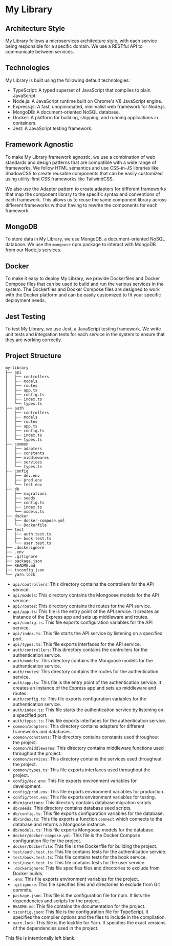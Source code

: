 # My Library

## Architecture Style

My Library follows a microservices architecture style, with each service being responsible for a specific domain. We use a RESTful API to communicate between services.

## Technologies

My Library is built using the following default technologies:

- TypeScript: A typed superset of JavaScript that compiles to plain JavaScript.
- Node.js: A JavaScript runtime built on Chrome's V8 JavaScript engine.
- Express.js: A fast, unopinionated, minimalist web framework for Node.js.
- MongoDB: A document-oriented NoSQL database.
- Docker: A platform for building, shipping, and running applications in containers.
- Jest: A JavaScript testing framework.

## Framework Agnostic

To make My Library framework agnostic, we use a combination of web standards and design patterns that are compatible with a wide range of frameworks. We follow HTML semantics and use CSS-in-JS libraries like ShadowCSS to create reusable components that can be easily customized using utility-first CSS frameworks like TailwindCSS.

We also use the Adapter pattern to create adapters for different frameworks that map the component library to the specific syntax and conventions of each framework. This allows us to reuse the same component library across different frameworks without having to rewrite the components for each framework.

## MongoDB

To store data in My Library, we use MongoDB, a document-oriented NoSQL database. We use the `mongoose` npm package to interact with MongoDB from our Node.js services.

## Docker

To make it easy to deploy My Library, we provide Dockerfiles and Docker Compose files that can be used to build and run the various services in the system. The Dockerfiles and Docker Compose files are designed to work with the Docker platform and can be easily customized to fit your specific deployment needs.

## Jest Testing

To test My Library, we use Jest, a JavaScript testing framework. We write unit tests and integration tests for each service in the system to ensure that they are working correctly.

## Project Structure

```
my-library
├── api
│   ├── controllers
│   ├── models
│   ├── routes
│   ├── app.ts
│   ├── config.ts
│   ├── index.ts
│   └── types.ts
├── auth
│   ├── controllers
│   ├── models
│   ├── routes
│   ├── app.ts
│   ├── config.ts
│   ├── index.ts
│   └── types.ts
├── common
│   ├── adapters
│   ├── constants
│   ├── middlewares
│   ├── services
│   └── types.ts
├── config
│   ├── dev.env
│   ├── prod.env
│   └── test.env
├── db
│   ├── migrations
│   ├── seeds
│   ├── config.ts
│   ├── index.ts
│   └── models.ts
├── docker
│   ├── docker-compose.yml
│   └── Dockerfile
├── test
│   ├── auth.test.ts
│   ├── book.test.ts
│   └── user.test.ts
├── .dockerignore
├── .env
├── .gitignore
├── package.json
├── README.md
├── tsconfig.json
└── yarn.lock
```

- `api/controllers`: This directory contains the controllers for the API service.
- `api/models`: This directory contains the Mongoose models for the API service.
- `api/routes`: This directory contains the routes for the API service.
- `api/app.ts`: This file is the entry point of the API service. It creates an instance of the Express app and sets up middleware and routes.
- `api/config.ts`: This file exports configuration variables for the API service.
- `api/index.ts`: This file starts the API service by listening on a specified port.
- `api/types.ts`: This file exports interfaces for the API service.
- `auth/controllers`: This directory contains the controllers for the authentication service.
- `auth/models`: This directory contains the Mongoose models for the authentication service.
- `auth/routes`: This directory contains the routes for the authentication service.
- `auth/app.ts`: This file is the entry point of the authentication service. It creates an instance of the Express app and sets up middleware and routes.
- `auth/config.ts`: This file exports configuration variables for the authentication service.
- `auth/index.ts`: This file starts the authentication service by listening on a specified port.
- `auth/types.ts`: This file exports interfaces for the authentication service.
- `common/adapters`: This directory contains adapters for different frameworks and databases.
- `common/constants`: This directory contains constants used throughout the project.
- `common/middlewares`: This directory contains middleware functions used throughout the project.
- `common/services`: This directory contains the services used throughout the project.
- `common/types.ts`: This file exports interfaces used throughout the project.
- `config/dev.env`: This file exports environment variables for development.
- `config/prod.env`: This file exports environment variables for production.
- `config/test.env`: This file exports environment variables for testing.
- `db/migrations`: This directory contains database migration scripts.
- `db/seeds`: This directory contains database seed scripts.
- `db/config.ts`: This file exports configuration variables for the database.
- `db/index.ts`: This file exports a function `connect` which connects to the database and returns a Mongoose instance.
- `db/models.ts`: This file exports Mongoose models for the database.
- `docker/docker-compose.yml`: This file is the Docker Compose configuration file for the project.
- `docker/Dockerfile`: This file is the Dockerfile for building the project.
- `test/auth.test.ts`: This file contains tests for the authentication service.
- `test/book.test.ts`: This file contains tests for the book service.
- `test/user.test.ts`: This file contains tests for the user service.
- `.dockerignore`: This file specifies files and directories to exclude from Docker builds.
- `.env`: This file exports environment variables for the project.
- `.gitignore`: This file specifies files and directories to exclude from Git commits.
- `package.json`: This file is the configuration file for npm. It lists the dependencies and scripts for the project.
- `README.md`: This file contains the documentation for the project.
- `tsconfig.json`: This file is the configuration file for TypeScript. It specifies the compiler options and the files to include in the compilation.
- `yarn.lock`: This file is the lockfile for Yarn. It specifies the exact versions of the dependencies used in the project.

This file is intentionally left blank.